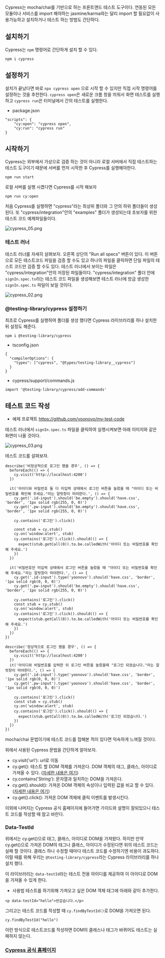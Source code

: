 Cypress는 mocha/chai를 기반으로 하는 프론트엔드 테스트 도구이다.
연동된 모든 모듈이나 서비스를 import 해야하는 jasmine/karma와는 달리 import 할 필요없이 사용가능하고 설치하거나 테스트 하는 방법도 간단하다.

## 설치하기 

Cypress는 `npm` 명령어로 간단하게 설치 할 수 있다.

```
npm i cypress
```

## 설정하기 

설치가 끝났다면 바로 `npx cypress open` 으로 시작 할 수 있지만 직접 시작 명령어를 설정하는 것을 추천한다.
`cypress open`은 새로운 크롬 창을 띄워서 화면 테스트를 실행하고 `cypress run`은 터미널에서 간의  테스트를 실행한다. 

* package.json
```
"scripts": {
    "cy:open": "cypress open",
    "cy:run": "cypress run"
}
```

## 시작하기

Cypress는 외부에서 가상으로 검증 하는 것이 아니라 로컬 서버에서 직접 테스트하는 테스트 도구이기 때문에 서버를 먼저 시작한 후 Cypress를 실행해야한다.

```
npm run start
```
로컬 서버를 실행 시켰다면 Cypress를 시작 해보자
```
npm run cy:open
```

처음 Cypress를 실행하면 "cypress"라는 최상위 폴더와 그 안의 하위 폴더들이 생성된다.
또 "cypress/integration"안의 "examples" 폴더가 생성되는데 초보자를 위한 테스트 코드 예제파일들이다.

![cypress_05.png](./src/assets/images/cypress_05.png)

### 테스트 러너
테스트 러너를 자세히 살펴보자.
오른쪽 상단의 "Run all specs" 버튼이 있다. 이 버튼으로 모든 테스트코드 파일을 검증 할 수도 있고 하나의 파일을 클릭하면 단일 파일의 테스트 코드만 검증 할 수도 있다. 
테스트 러너에서 보이는 파일은 "cypress/integration"안의 저장된 파일들이다.
"cypress/integration" 폴더 안에 `signIn.spec.ts`라는 테스트 코드 파일을 생성해보면 테스트 러너에 방금 생성한 `signIn.spec.ts` 파일이 보일 것이다.

![cypress_02.png](./src/assets/images/cypress_02.png)


### @testing-library/cypress 설정하기
최초로 Cypress를 실행하여 폴더를 생성 했다면  Cypress 라이브러리를 하나 설치한 뒤 설정도 해준다. 

```
npm i @testing-library/cypress
```
* tsconfig.json

```
{
  "compilerOptions": {
    "types": ["cypress", "@types/testing-library__cypress"]
  }
}
```

* cypress/support/commands.js
```
import '@testing-library/cypress/add-commands'
```

## 테스트 코드 작성

- 예제 프로젝트 https://github.com/yoonovo/my-test-code

테스트 러너에서  `signIn.spec.ts` 파일을 클릭하여 실행시켜보면 아래 이미지와 같은 화면이 나올 것이다.

![cypress_03.png](./src/assets/images/cypress_03.png)

테스트 코드를 살펴보자.
``` 
describe('비정상적으로 로그인 했을 경우', () => {
  beforeEach(() => {
    cy.visit('http://localhost:4200')
  })

  it('아이디와 비밀번호 둘 다 미입력 상태에서 로그인 버튼을 눌렀을 때 "아이디 또는 비밀번호를 확인해 주세요."라는 알럿창이 떠야한다.', () => {
    cy.get('.id-input').should('be.empty').should('have.css', 'border', '1px solid rgb(255, 0, 0)')
    cy.get('.pw-input').should('be.empty').should('have.css', 'border', '1px solid rgb(255, 0, 0)')

    cy.contains('로그인').click()

    const stub = cy.stub()
    cy.on('window:alert', stub)
    cy.contains('로그인').click().should(() => {
      expect(stub.getCall(0)).to.be.calledWith('아이디 또는 비밀번호를 확인해 주세요.')      
    })
  })

  it('비밀번호만 미입력 상태에서 로그인 버튼을 눌렀을 때 "아이디 또는 비밀번호를 확인해 주세요."라는 알럿창이 떠야한다.', () => {
    cy.get('.id-input').type('yoonovo').should('have.css', 'border', '1px solid rgb(0, 0, 0)')
    cy.get('.pw-input').should('be.empty').should('have.css', 'border', '1px solid rgb(255, 0, 0)')

    cy.contains('로그인').click()
    const stub = cy.stub()
    cy.on('window:alert', stub)
    cy.contains('로그인').click().should(() => {
      expect(stub.getCall(0)).to.be.calledWith('아이디 또는 비밀번호를 확인해 주세요.')      
    })
  })
})

describe('정상적으로 로그인 했을 경우', () => {
  beforeEach(() => {
    cy.visit('http://localhost:4200')
  })
  it('아이디와 비밀번호를 입력한 뒤 로그인 버튼을 눌렀을때 "로그인 되었습니다."라는 알럿창이 떠야한다.', () => {
    cy.get('.id-input').type('yoonovo').should('have.css', 'border', '1px solid rgb(0, 0, 0)')
    cy.get('.pw-input').type('yoonovo').should('have.css', 'border', '1px solid rgb(0, 0, 0)')

    cy.contains('로그인').click()
    const stub = cy.stub()
    cy.on('window:alert', stub)
    cy.contains('로그인').click().should(() => {
      expect(stub.getCall(0)).to.be.calledWith('로그인 되었습니다.')      
    })
  })
})
```

mocha/chai 문법이기에 테스트 코드를 접해본 적이 있다면 익숙하게 느껴질 것이다.

위에서 사용된 Cypress 문법을 간단하게 알아보자. 

- cy.visit('url'): url로 이동
- cy.get(): 테스트 할 DOM 객체를 가져온다. DOM 객체의 태그, 클래스, 아이디로 가져올 수 있다. ([자세한 내용은 여기](https://docs.cypress.io/api/commands/get.html#Selector))
- cy.contains('String'): 문자열과 일치하는 DOM을 가져온다. 
- cy.get().should(): 가져온 DOM 객체의 속성이나 입력된 값을 비교 할 수 있다. ([자세한 내용은 여기](https://docs.cypress.io/api/commands/should.html#Arguments))
- cy.get().click(): 가져온 DOM 객체에 클릭 이벤트를 발생시킨다.

이외에 나머지는 Cypress 공식 홈페이지에 들어가면 가이드와 설명이 잘되있으니 테스트 코드를 작성할 때 참고 바란다.

### Data-TestId
위에서는 cy.get()으로 태그, 클래스, 아이디로 DOM을 가져왔다.
하지만 만약 cy.get()으로 가져온 DOM의 태그나 클래스, 아이디가 수정된다면 위의 테스트 코드는 실패 할 것이다. 클래스 하나 수정할 때마다 테스트 코드를 수정하기엔 비용이 과도하다. 이럴 때를 위해 우리는 `@testing-library/cypress`라는 Cypress 라이브러리를 하나 설치 했다.

이 라이브러리는 `data-testId`라는 테스트 전용 아이디를 제공하여 이 아이디로 DOM을 가져올 수 있게 한다. 

- 사용법
테스트를 하기위해 가져오고 싶은 DOM 객체 태그에 아래와 같이 추가한다. 
```
<p data-testId="hello">반갑습니다.</p>
```
그리고는 테스트 코드를 작성할 때 `cy.findByTestId()`로 DOM을 가져오면 된다.
```
cy.findByTestId("hello")
```
이런 방식으로 테스트코드를 작성하면 DOM의 클래스나 태그가 바뀌어도 테스트는 실패하지 않는다.

### [Cypress 공식 홈페이지](https://www.cypress.io/)